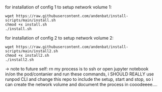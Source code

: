 for installation of config 1 to setup network volume 1:
```
wget https://raw.githubusercontent.com/andenbat/install-scripts/main/install.sh
chmod +x install.sh
./install.sh
```


for installation of config 2 to setup network volume 2:
```
wget https://raw.githubusercontent.com/andenbat/install-scripts/main/install2.sh
chmod +x install2.sh
./install2.sh
```




-> note to future self: rn my process is to ssh or open jupyter notebook in/on the pod/contanier and run these commands, i SHOULD REALLY use runpod CLI and change this repo to include the setup, start and stop, so i can create the network volume and document the process in cooodeeee....
